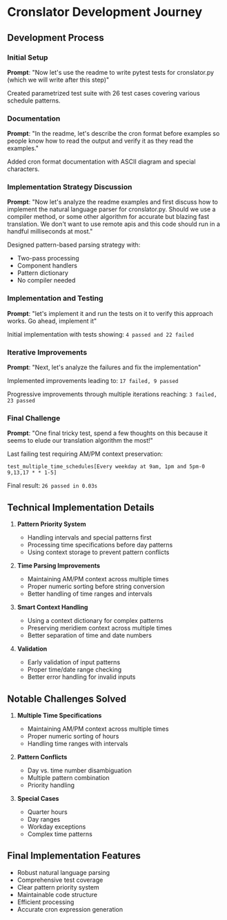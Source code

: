 # Cronslator Development Journey

## Development Process

### Initial Setup

**Prompt**: "Now let's use the readme to write pytest tests for cronslator.py (which we will write after this step)"

Created parametrized test suite with 26 test cases covering various schedule patterns.

### Documentation

**Prompt**: "In the readme, let's describe the cron format before examples so people know how to read the output and verify it as they read the examples."

Added cron format documentation with ASCII diagram and special characters.

### Implementation Strategy Discussion

**Prompt**: "Now let's analyze the readme examples and first discuss how to implement the natural language parser for cronslator.py. Should we use a compiler method, or some other algorithm for accurate but blazing fast translation. We don't want to use remote apis and this code should run in a handful milliseconds at most."

Designed pattern-based parsing strategy with:

- Two-pass processing
- Component handlers
- Pattern dictionary
- No compiler needed

### Implementation and Testing

**Prompt**: "let's implement it and run the tests on it to verify this approach works. Go ahead, implement it"

Initial implementation with tests showing: `4 passed and 22 failed`

### Iterative Improvements

**Prompt**: "Next, let's analyze the failures and fix the implementation"

Implemented improvements leading to: `17 failed, 9 passed`

Progressive improvements through multiple iterations reaching: `3 failed, 23 passed`

### Final Challenge

**Prompt**: "One final tricky test, spend a few thoughts on this because it seems to elude our translation algorithm the most!"

Last failing test requiring AM/PM context preservation:

```text
test_multiple_time_schedules[Every weekday at 9am, 1pm and 5pm-0 9,13,17 * * 1-5]
```

Final result: `26 passed in 0.03s`

## Technical Implementation Details

1. **Pattern Priority System**
   - Handling intervals and special patterns first
   - Processing time specifications before day patterns
   - Using context storage to prevent pattern conflicts

2. **Time Parsing Improvements**
   - Maintaining AM/PM context across multiple times
   - Proper numeric sorting before string conversion
   - Better handling of time ranges and intervals

3. **Smart Context Handling**
   - Using a context dictionary for complex patterns
   - Preserving meridiem context across multiple times
   - Better separation of time and date numbers

4. **Validation**
   - Early validation of input patterns
   - Proper time/date range checking
   - Better error handling for invalid inputs

## Notable Challenges Solved

1. **Multiple Time Specifications**
   - Maintaining AM/PM context across multiple times
   - Proper numeric sorting of hours
   - Handling time ranges with intervals

2. **Pattern Conflicts**
   - Day vs. time number disambiguation
   - Multiple pattern combination
   - Priority handling

3. **Special Cases**
   - Quarter hours
   - Day ranges
   - Workday exceptions
   - Complex time patterns

## Final Implementation Features

- Robust natural language parsing
- Comprehensive test coverage
- Clear pattern priority system
- Maintainable code structure
- Efficient processing
- Accurate cron expression generation
